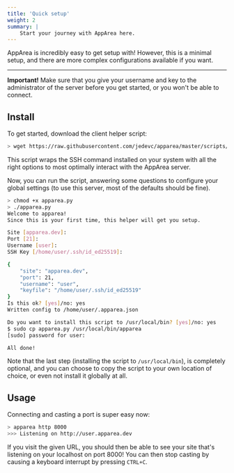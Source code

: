 ```yaml
---
title: 'Quick setup'
weight: 2
summary: |
    Start your journey with AppArea here.
---
```


AppArea is incredibly easy to get setup with! However, this is a minimal
setup, and there are more complex configurations available if you want.

---

__Important!__ Make sure that you give your username and key to the
administrator of the server before you get started, or you won't be able to
connect.

## Install

To get started, download the client helper script:

```bash
> wget https://raw.githubusercontent.com/jedevc/apparea/master/scripts/apparea.py
```

This script wraps the SSH command installed on your system with all the right
options to most optimally interact with the AppArea server.

Now, you can run the script, answering some questions to configure your
global settings (to use this server, most of the defaults should be fine).

```bash
> chmod +x apparea.py
> ./apparea.py
Welcome to apparea!
Since this is your first time, this helper will get you setup.

Site [apparea.dev]: 
Port [21]: 
Username [user]: 
SSH Key [/home/user/.ssh/id_ed25519]: 

{
    "site": "apparea.dev",
    "port": 21,
    "username": "user",
    "keyfile": "/home/user/.ssh/id_ed25519"
}
Is this ok? [yes]/no: yes
Written config to /home/user/.apparea.json

Do you want to install this script to /usr/local/bin? [yes]/no: yes
$ sudo cp apparea.py /usr/local/bin/apparea
[sudo] password for user:

All done!
```

Note that the last step (installing the script to `/usr/local/bin`), is
completely optional, and you can choose to copy the script to your own
location of choice, or even not install it globally at all.

## Usage

Connecting and casting a port is super easy now:

```bash
> apparea http 8000
>>> Listening on http://user.apparea.dev
```

If you visit the given URL, you should then be able to see your site that's
listening on your localhost on port 8000! You can then stop casting by
causing a keyboard interrupt by pressing `CTRL+C`.
